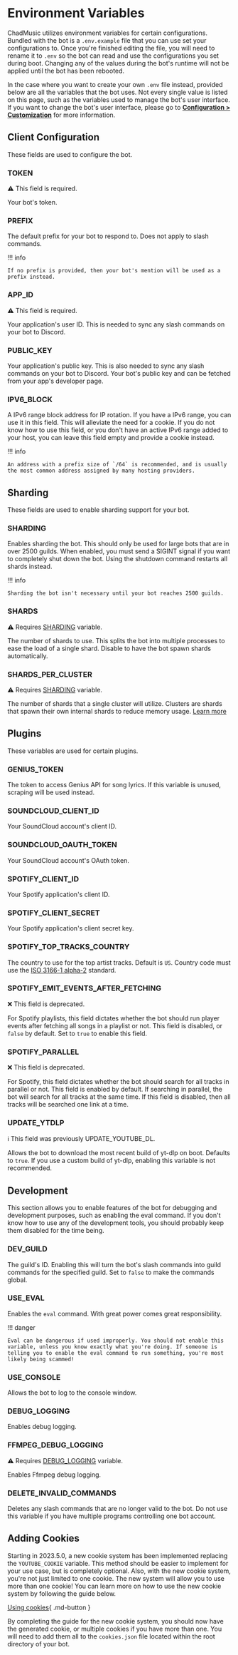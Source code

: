 # Environment Variables
ChadMusic utilizes environment variables for certain configurations. Bundled with the bot is a `.env.example` file that you can use set your configurations to. Once you're finished editing the file, you will need to rename it to `.env` so the bot can read and use the configurations you set during boot. Changing any of the values during the bot's runtime will not be applied until the bot has been rebooted.

In the case where you want to create your own `.env` file instead, provided below are all the variables that the bot uses. Not every single value is listed on this page, such as the variables used to manage the bot's user interface. If you want to change the bot's user interface, please go to **[Configuration > Customization](customization.md)** for more information.

## Client Configuration
These fields are used to configure the bot.

### TOKEN
<span class="badge-warn">:warning: This field is required.</span>

Your bot's token.

### PREFIX

The default prefix for your bot to respond to. Does not apply to slash commands.

!!! info

    If no prefix is provided, then your bot's mention will be used as a prefix instead.

### APP_ID
<span class="badge-warn">:warning: This field is required.</span>

Your application's user ID. This is needed to sync any slash commands on your bot to Discord.

### PUBLIC_KEY

Your application's public key. This is also needed to sync any slash commands on your bot to Discord. Your bot's public key and can be fetched from your app's developer page.

### IPV6_BLOCK

A IPv6 range block address for IP rotation. If you have a IPv6 range, you can use it in this field. This will alleviate the need for a cookie. If you do not know how to use this field, or you don't have an active IPv6 range added to your host, you can leave this field empty and provide a cookie instead.

!!! info

    An address with a prefix size of `/64` is recommended, and is usually the most common address assigned by many hosting providers.

## Sharding
These fields are used to enable sharding support for your bot.

### SHARDING

Enables sharding the bot. This should only be used for large bots that are in over 2500 guilds. When enabled, you must send a SIGINT signal if you want to completely shut down the bot. Using the shutdown command restarts all shards instead.

!!! info

    Sharding the bot isn't necessary until your bot reaches 2500 guilds.

### SHARDS
<span class="badge-warn">:warning: Requires [SHARDING](#sharding-1) variable.</span>

The number of shards to use. This splits the bot into multiple processes to ease the load of a single shard. Disable to have the bot spawn shards automatically.

### SHARDS_PER_CLUSTER
<span class="badge-warn">:warning: Requires [SHARDING](#sharding-1) variable.</span>

The number of shards that a single cluster will utilize. Clusters are shards that spawn their own internal shards to reduce memory usage. [Learn more](https://github.com/meister03/discord-hybrid-sharding?tab=readme-ov-file#how-does-it-work)

## Plugins
These variables are used for certain plugins.

### GENIUS_TOKEN

The token to access Genius API for song lyrics. If this variable is unused, scraping will be used instead.

### SOUNDCLOUD_CLIENT_ID

Your SoundCloud account's client ID.

### SOUNDCLOUD_OAUTH_TOKEN

Your SoundCloud account's OAuth token.

### SPOTIFY_CLIENT_ID

Your Spotify application's client ID.

### SPOTIFY_CLIENT_SECRET

Your Spotify application's client secret key.

### SPOTIFY_TOP_TRACKS_COUNTRY

The country to use for the top artist tracks. Default is `US`. Country code must use the [ISO 3166-1 alpha-2](https://en.wikipedia.org/wiki/ISO_3166-1_alpha-2) standard.

### SPOTIFY_EMIT_EVENTS_AFTER_FETCHING
<span class="badge-danger">:x: This field is deprecated.</span>

For Spotify playlists, this field dictates whether the bot should run player events after fetching all songs in a playlist or not. This field is disabled, or `false` by default. Set to `true` to enable this field.

### SPOTIFY_PARALLEL
<span class="badge-danger">:x: This field is deprecated.</span>

For Spotify, this field dictates whether the bot should search for all tracks in parallel or not. This field is enabled by default. If searching in parallel, the bot will search for all tracks at the same time. If this field is disabled, then all tracks will be searched one link at a time.

### UPDATE_YTDLP
<span class="badge-info">:information_source: This field was previously UPDATE_YOUTUBE_DL.</span>

Allows the bot to download the most recent build of yt-dlp on boot. Defaults to `true`. If you use a custom build of yt-dlp, enabling this variable is not recommended.

## Development
This section allows you to enable features of the bot for debugging and development purposes, such as enabling the eval command. If you don't know how to use any of the development tools, you should probably keep them disabled for the time being.

### DEV_GUILD
The guild's ID. Enabling this will turn the bot's slash commands into guild commands for the specified guild. Set to `false` to make the commands global.

### USE_EVAL
Enables the `eval` command. With great power comes great responsibility.

!!! danger

    Eval can be dangerous if used improperly. You should not enable this variable, unless you know exactly what you're doing. If someone is telling you to enable the eval command to run something, you're most likely being scammed!

### USE_CONSOLE
Allows the bot to log to the console window.

### DEBUG_LOGGING
Enables debug logging.

### FFMPEG_DEBUG_LOGGING
<span class="badge-warn">:warning: Requires [DEBUG_LOGGING](#debug_logging) variable.</span>

Enables Ffmpeg debug logging.

### DELETE_INVALID_COMMANDS
Deletes any slash commands that are no longer valid to the bot. Do not use this variable if you have multiple programs controlling one bot account.

## Adding Cookies
Starting in 2023.5.0, a new cookie system has been implemented replacing the `YOUTUBE_COOKIE` variable. This method should be easier to implement for your use case, but is completely optional. Also, with the new cookie system, you're not just limited to one cookie. The new system will allow you to use more than one cookie! You can learn more on how to use the new cookie system by following the guide below.

[Using cookies](https://github.com/skick1234/DisTube/wiki/YouTube-Cookies){ .md-button }

By completing the guide for the new cookie system, you should now have the generated cookie, or multiple cookies if you have more than one. You will need to add them all to the `cookies.json` file located within the root directory of your bot.